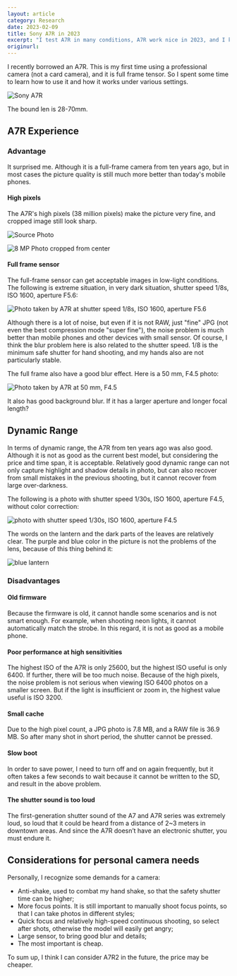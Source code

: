 ```yaml
---
layout: article
category: Research
date: 2023-02-09
title: Sony A7R in 2023
excerpt: "I test A7R in many conditions, A7R work nice in 2023, and I know what camera I need."
originurl: 
---
```

I recently borrowed an A7R. This is my first time using a professional camera (not a card camera), and it is full frame tensor. So I spent some time to learn how to use it and how it works under various settings.

![Sony A7R](/assets/images/IMG_4632.jpeg)

The bound len is 28-70mm.

## A7R Experience
### Advantage
It surprised me. Although it is a full-frame camera from ten years ago, but in most cases the picture quality is still much more better than today's mobile phones.

#### High pixels
The A7R's high pixels (38 million pixels) make the picture very fine, and cropped image still look sharp.

![Source Photo](/assets/images/DSC04869.JPG)

![8 MP Photo cropped from center](/assets/images/DSC04869%202.JPG)

#### Full frame sensor
The full-frame sensor can get acceptable images in low-light conditions. The following is extreme situation, in very dark situation, shutter speed 1/8s, ISO 1600, aperture F5.6:

![Photo taken by A7R at shutter speed 1/8s, ISO 1600, aperture F5.6](/assets/images/DSC04867.JPG)

Although there is a lot of noise, but even if it is not RAW, just "fine" JPG (not even the best compression mode "super fine"), the noise problem is much better than mobile phones and other devices with small sensor. Of course, I think the blur problem here is also related to the shutter speed. 1/8 is the minimum safe shutter for hand shooting, and my hands also are not particularly stable.

The full frame also have a good blur effect. Here is a 50 mm, F4.5 photo:

![Photo taken by A7R at 50 mm, F4.5](/assets/images/DSC04754.JPG)

It also has good background blur. If it has a larger aperture and longer focal length?

## Dynamic Range
In terms of dynamic range, the A7R from ten years ago was also good. Although it is not as good as the current best model, but considering the price and time span, it is acceptable. Relatively good dynamic range can not only capture highlight and shadow details in photo, but can also recover from small mistakes in the previous shooting, but it cannot recover from large over-darkness.

The following is a photo with shutter speed 1/30s, ISO 1600, aperture F4.5, without color correction:

![photo with shutter speed 1/30s, ISO 1600, aperture F4.5](/assets/images/DSC04839.JPG)

The words on the lantern and the dark parts of the leaves are relatively clear. The purple and blue color in the picture is not the problems of the lens, because of this thing behind it:

![blue lantern](/assets/images/WechatIMG31.jpeg)

### Disadvantages
#### Old firmware
Because the firmware is old, it cannot handle some scenarios and is not smart enough. For example, when shooting neon lights, it cannot automatically match the strobe. In this regard, it is not as good as a mobile phone.

#### Poor performance at high sensitivities
The highest ISO of the A7R is only 25600, but the highest ISO useful is only 6400. If further, there will be too much noise. Because of the high pixels, the noise problem is not serious when viewing ISO 6400 photos on a smaller screen. But if the light is insufficient or zoom in, the highest value useful is ISO 3200.

#### Small cache
Due to the high pixel count, a JPG photo is 7.8 MB, and a RAW file is 36.9 MB. So after many shot in short period, the shutter cannot be pressed.

#### Slow boot
In order to save power, I need to turn off and on again frequently, but it often takes a few seconds to wait because it cannot be written to the SD, and result in the above problem.

#### The shutter sound is too loud
The first-generation shutter sound of the A7 and A7R series was extremely loud, so loud that it could be heard from a distance of 2~3 meters in downtown areas. And since the A7R doesn’t have an electronic shutter, you must endure it.

## Considerations for personal camera needs
Personally, I recognize some demands for a camera:
  - Anti-shake, used to combat my hand shake, so that the safety shutter time can be higher;
  - More focus points. It is still important to manually shoot focus points, so that I can take photos in different styles;
  - Quick focus and relatively high-speed continuous shooting, so select after shots, otherwise the model will easily get angry;
  - Large sensor, to bring good blur and details;
  - The most important is cheap.

To sum up, I think I can consider A7R2 in the future, the price may be cheaper.